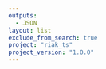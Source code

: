 ```yaml
---
outputs:
  - JSON
layout: list
exclude_from_search: true
project: "riak_ts"
project_version: "1.0.0"
---
```



